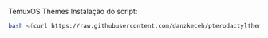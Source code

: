 TemuxOS Themes
Instalação do script:
```sh
bash <(curl https://raw.githubusercontent.com/danzkeceh/pterodactylthemes/main/menu.sh)
```

